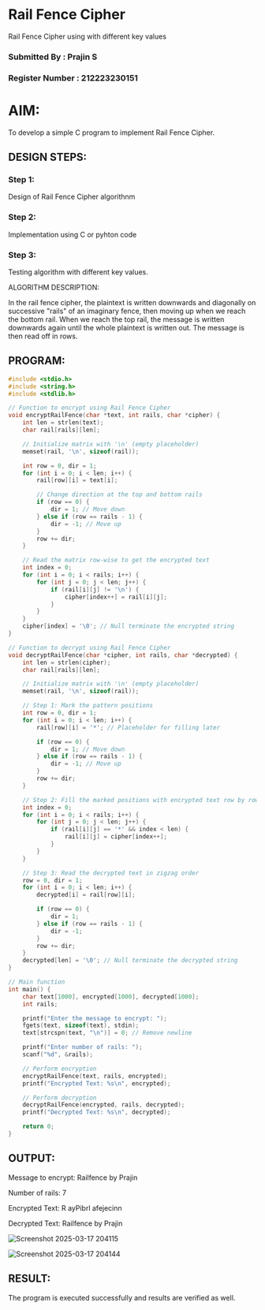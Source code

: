 # Rail Fence Cipher
Rail Fence Cipher using with different key values

### Submitted By : Prajin S
### Register Number : 212223230151

# AIM:

To develop a simple C program to implement Rail Fence Cipher.

## DESIGN STEPS:

### Step 1:

Design of Rail Fence Cipher algorithnm 

### Step 2:

Implementation using C or pyhton code

### Step 3:

Testing algorithm with different key values. 

ALGORITHM DESCRIPTION:

In the rail fence cipher, the plaintext is written downwards and diagonally on successive "rails" of an imaginary fence, then moving up when we reach the bottom rail. When we reach the top rail, the message is written downwards again until the whole plaintext is written out. The message is then read off in rows.

## PROGRAM:
```C
#include <stdio.h>
#include <string.h>
#include <stdlib.h>

// Function to encrypt using Rail Fence Cipher
void encryptRailFence(char *text, int rails, char *cipher) {
    int len = strlen(text);
    char rail[rails][len];

    // Initialize matrix with '\n' (empty placeholder)
    memset(rail, '\n', sizeof(rail));

    int row = 0, dir = 1;
    for (int i = 0; i < len; i++) {
        rail[row][i] = text[i];

        // Change direction at the top and bottom rails
        if (row == 0) {
            dir = 1; // Move down
        } else if (row == rails - 1) {
            dir = -1; // Move up
        }
        row += dir;
    }

    // Read the matrix row-wise to get the encrypted text
    int index = 0;
    for (int i = 0; i < rails; i++) {
        for (int j = 0; j < len; j++) {
            if (rail[i][j] != '\n') {
                cipher[index++] = rail[i][j];
            }
        }
    }
    cipher[index] = '\0'; // Null terminate the encrypted string
}

// Function to decrypt using Rail Fence Cipher
void decryptRailFence(char *cipher, int rails, char *decrypted) {
    int len = strlen(cipher);
    char rail[rails][len];

    // Initialize matrix with '\n' (empty placeholder)
    memset(rail, '\n', sizeof(rail));

    // Step 1: Mark the pattern positions
    int row = 0, dir = 1;
    for (int i = 0; i < len; i++) {
        rail[row][i] = '*'; // Placeholder for filling later

        if (row == 0) {
            dir = 1; // Move down
        } else if (row == rails - 1) {
            dir = -1; // Move up
        }
        row += dir;
    }

    // Step 2: Fill the marked positions with encrypted text row by row
    int index = 0;
    for (int i = 0; i < rails; i++) {
        for (int j = 0; j < len; j++) {
            if (rail[i][j] == '*' && index < len) {
                rail[i][j] = cipher[index++];
            }
        }
    }

    // Step 3: Read the decrypted text in zigzag order
    row = 0, dir = 1;
    for (int i = 0; i < len; i++) {
        decrypted[i] = rail[row][i];

        if (row == 0) {
            dir = 1;
        } else if (row == rails - 1) {
            dir = -1;
        }
        row += dir;
    }
    decrypted[len] = '\0'; // Null terminate the decrypted string
}

// Main function
int main() {
    char text[1000], encrypted[1000], decrypted[1000];
    int rails;

    printf("Enter the message to encrypt: ");
    fgets(text, sizeof(text), stdin);
    text[strcspn(text, "\n")] = 0; // Remove newline

    printf("Enter number of rails: ");
    scanf("%d", &rails);

    // Perform encryption
    encryptRailFence(text, rails, encrypted);
    printf("Encrypted Text: %s\n", encrypted);

    // Perform decryption
    decryptRailFence(encrypted, rails, decrypted);
    printf("Decrypted Text: %s\n", decrypted);

    return 0;
}
```
## OUTPUT:
Message to encrypt: Railfence by Prajin

Number of rails: 7

Encrypted Text: R ayPibrl afejecinn

Decrypted Text: Railfence by Prajin


![Screenshot 2025-03-17 204115](https://github.com/user-attachments/assets/c9dbdee8-2924-47ef-be0f-14ff1707da94)

![Screenshot 2025-03-17 204144](https://github.com/user-attachments/assets/d3fab1f6-2800-4051-814d-28c36395aebd)



## RESULT:
The program is executed successfully and results are verified as well.
